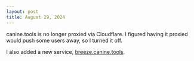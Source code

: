 ```yaml
---
layout: post
title: August 29, 2024
---
```

canine.tools is no longer proxied via Cloudflare. I figured having it proxied would push some users away, so I turned it off.

I also added a new service, [breeze.canine.tools](https://breeze.canine.tools).